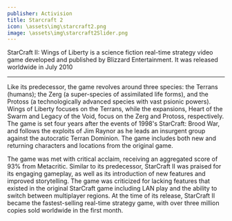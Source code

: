 ```yaml
---
publisher: Activision
title: Starcraft 2
icon: \assets\img\starcraft2.png
image: \assets\img\starcraft2Slider.png
---
```


StarCraft II: Wings of Liberty is a science fiction real-time strategy video game developed and published by Blizzard Entertainment. It was released worldwide in July 2010

<hr>
Like its predecessor, the game revolves around three species: the Terrans (humans); the Zerg (a super-species of assimilated life forms), and the Protoss (a technologically advanced species with vast psionic powers). Wings of Liberty focuses on the Terrans, while the expansions, Heart of the Swarm and Legacy of the Void, focus on the Zerg and Protoss, respectively. The game is set four years after the events of 1998's StarCraft: Brood War, and follows the exploits of Jim Raynor as he leads an insurgent group against the autocratic Terran Dominion. The game includes both new and returning characters and locations from the original game.

The game was met with critical acclaim, receiving an aggregated score of 93% from Metacritic. Similar to its predecessor, StarCraft II was praised for its engaging gameplay, as well as its introduction of new features and improved storytelling. The game was criticized for lacking features that existed in the original StarCraft game including LAN play and the ability to switch between multiplayer regions. At the time of its release, StarCraft II became the fastest-selling real-time strategy game, with over three million copies sold worldwide in the first month.

